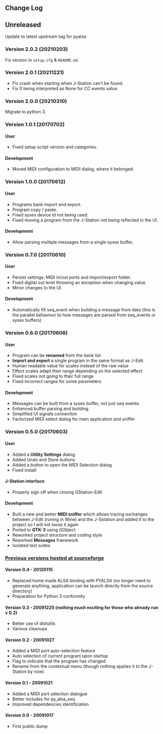 ## Change Log

## Unreleased

Update to latest upstream tag for pyalsa

### Version 2.0.2 (20210203)

Fix version in `setup.cfg` & `README.md`.

### Version 2.0.1 (20211221)

- Fix crash when starting when J-Station can't be found.
- Fix 0 being interpreted as None for CC events value.

### Version 2.0.0 (20210310)

Migrate to python 3.

### Version 1.0.1 (20170702)

#### User

- Fixed setup script version and categories.

#### Development

- Moved MIDI configuration to MIDI dialog, where it belonged.

### Version 1.0.0 (20170612)

#### User

- Programs bank import and export.
- Program copy / paste.
- Fixed sysex device id not being used.
- Fixed moving a program from the J-Station not being reflected in the UI.

#### Development

- Allow parsing multiple messages from a single sysex buffer.

### Version 0.7.0 (20170610)

#### User

- Persist settings: MIDI in/out ports and import/export folder.
- Fixed digital out level throwing an exception when changing value.
- Minor changes to the UI.

#### Development

- Automatically fill seq_event when building a message from data (this is the
parallel behaviour to how messages are parsed from seq_events or sysex buffers)


### Version 0.6.0 (20170608)

#### User

- Program can be **renamed** from the bank list
- **Import and export** a single program in the same format as J-Edit.
- Human readable value for scales instead of the raw value
- Effect scales adapt their range depending on the selected effect
- Fixed scales not going to their full range
- Fixed incorrect ranges for some parameters

#### Development

- Messages can be built from a sysex buffer, not just seq events.
- Enhanced buffer parsing and building.
- Simplified UI signals connection
- Factorized MIDI select dialog for main application and sniffer

### Version 0.5.0 (20170603)

#### User

- Added a **Utility Settings** dialog
- Added Undo and Store buttons
- Added a button to open the MIDI Selection dialog
- Fixed install

#### J-Station interface

- Properly sign off when closing GStation-Edit

#### Development

- Built a new and better **MIDI sniffer** which allows tracing exchanges
between J-Edit (runing in Wine) and the J-Sstation and added it to the project
so I will not loose it again
- Ported to **GTK-3** using GObject
- Reworked project structure and coding style
- Reworked **Messages** framework
- Isolated test suites


### [Previous versions hosted at sourceforge](https://sourceforge.net/projects/gstation-edit/)

#### Version 0.4 - 20120115

- Replaced home made ALSA binding with PYALSA (no longer need to generate
anything, application can be launch directly from the source directory)
- Preparation for Python 3 conformity

#### Version 0.3 - 20091225 (nothing much exciting for those who already run v 0.2)

- Better use of distutils
- Various cleanups

#### Version 0.2 - 20091027

- Added a MIDI port auto-selection feature
- Auto selection of current program upon startup
- Flag to indicate that the program has changed
- Rename from the contextual menu (though nothing applies it to the J-Station
by now)

#### Version 0.1 - 20091021

- Added a MIDI port selection dialogue
- Better includes for py_alsa_seq
- Improved dependencies identification

#### Version 0.0 - 20091017

- First public dump
